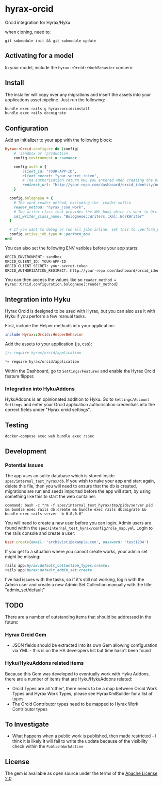 # hyrax-orcid

Orcid integration for Hyrax/Hyku

when cloning, need to:

`git submodule init && git submodule update`

## Activating for a model

In your model, include the `Hyrax::Orcid::WorkBehavior` concern

## Install

The installer will copy over any migrations and insert the assets into your applications asset pipeline. Just run the following:

```bash
bundle exec rails g hyrax:orcid:install
bundle exec rails db:migrate
```

## Configuration

Add an initializer to your app with the following block:

```ruby
Hyrax::Orcid.configure do |config|
	# :sandbox or :production
	config.environment = :sandbox

	config.auth = {
		client_id: "YOUR-APP-ID",
		client_secret: "your-secret-token",
		# The authorisation return URL you entered when creating the Orcid Application. Should be your repository URL and `/dashboard/orcid_identity/new`
		redirect_url: "http://your-repo.com/dashboard/orcid_identity/new"
	}

  config.bolognese = {
    # The work reader method, excluding the _reader suffix
    reader_method: "hyrax_json_work",
    # The writer class that provides the XML body which is sent to Orcid
    xml_writer_class_name: "Bolognese::Writers::Xml::WorkWriter"
  }

  # If you want to debug or run all jobs inline, set this to :perform_now - defaults to :perform_later
  config.active_job_type = :perform_now
end
```

You can also set the following ENV varibles before your app starts:

```bash
ORCID_ENVIRONMENT: sandbox
ORCID_CLIENT_ID: YOUR-APP-ID
ORCID_CLIENT_SECRET: your-secret-token
ORCID_AUTHORIZATION_REDIRECT: http://your-repo.com/dashboard/orcid_identity/new
```

You can then access the values like so `reader_method = Hyrax::Orcid.configuration.bolognese[:reader_method]`

## Integration into Hyku

Hyrax Orcid is designed to be used with Hyrax, but you can also use it with Hyku if you perform a few manual tasks.

First, include the Helper methods into your application:

```ruby
include Hyrax::Orcid::HelperBehavior
```

Add the assets to your application.{js, css}:

```js
//= require hyrax/orcid/application
```

```css
*= require hyrax/orcid/application
```

Within the Dashboard, go to `Settings/Features` and enable the Hyrax Orcid feature flipper.

### Integration into HykuAddons

HykuAddons is an opinionated addition to Hyku. Go to `Settings/Account Settings` and enter your Orcid application authorisation credentials into the correct fields under "Hyrax orcid settings".

## Testing

```bash
docker-compose exec web bundle exec rspec

```

## Development

### Potential Issues

The app uses an sqlite database which is stored inside `spec/internal_test_hyrax/db`. If you wish to nuke your app and start again, delete this file,
then you will need to ensure that the db is created, migrations are run and seeds imported before the app will start, by using something like this to start the web container:

```
command: bash -c "rm -f spec/internal_test_hyrax/tmp/pids/server.pid && bundle exec rails db:create && bundle exec rails db:migrate && bundle exec rails server -b 0.0.0.0"
```

You will need to create a new user before you can login. Admin users are found within the `spec/internal_test_hyrax/config/role_map.yml`. Login to the rails console and create a user:

```ruby
User.create(email: 'archivist1@example.com', password: 'test1234')
```

If you get to a situation where you cannot create works, your admin set might be missing:

```ruby
rails app:hyrax:default_collection_types:create;
rails app:hyrax:default_admin_set:create
```

I've had issues with the tasks, so if it's still not working, login with the Admin user and create a new Admin Set Collection manually with the title "admin_set/default"

## TODO

There are a number of outstanding items that should be addressed in the future:

### Hyrax Orcid Gem

+ JSON fields should be extracted into its own Gem allowing configuration via YML - this is on the HA developers list but time hasn't been found

### Hyku/HykuAddons related items

Because this Gem was developed to eventually work with Hyku Addons, there are a number of items that are Hyku/HykuAddons related:

+ Orcid Types are all 'other', there needs to be a map between Orcid Work Types and Hyrax Work Types, please see HyraxXmlBuilder for a list of types
+ The Orcid Contributor types need to be mapped to Hyrax Work Contributor types

## To Investigate

+ What happens when a public work is published, then made restricted - I think it is likely it will fail to write the update because of the visibility check within the `PublishWorkActive`

## License

The gem is available as open source under the terms of the [Apache License 2.0](https://opensource.org/licenses/Apache-2.0).

